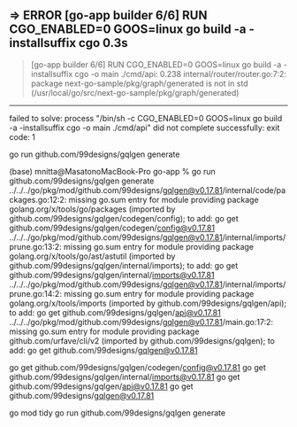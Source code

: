  => ERROR [go-app builder 6/6] RUN CGO_ENABLED=0 GOOS=linux go build -a -installsuffix cgo  0.3s
------
 > [go-app builder 6/6] RUN CGO_ENABLED=0 GOOS=linux go build -a -installsuffix cgo -o main ./cmd/api:
0.238 internal/router/router.go:7:2: package next-go-sample/pkg/graph/generated is not in std (/usr/local/go/src/next-go-sample/pkg/graph/generated)
------
failed to solve: process "/bin/sh -c CGO_ENABLED=0 GOOS=linux go build -a -installsuffix cgo -o main ./cmd/api" did not complete successfully: exit code: 1




go run github.com/99designs/gqlgen generate

(base) mnitta@MasatonoMacBook-Pro go-app % go run github.com/99designs/gqlgen generate
../../../go/pkg/mod/github.com/99designs/gqlgen@v0.17.81/internal/code/packages.go:12:2: missing go.sum entry for module providing package golang.org/x/tools/go/packages (imported by github.com/99designs/gqlgen/codegen/config); to add:
        go get github.com/99designs/gqlgen/codegen/config@v0.17.81
../../../go/pkg/mod/github.com/99designs/gqlgen@v0.17.81/internal/imports/prune.go:13:2: missing go.sum entry for module providing package golang.org/x/tools/go/ast/astutil (imported by github.com/99designs/gqlgen/internal/imports); to add:
        go get github.com/99designs/gqlgen/internal/imports@v0.17.81
../../../go/pkg/mod/github.com/99designs/gqlgen@v0.17.81/internal/imports/prune.go:14:2: missing go.sum entry for module providing package golang.org/x/tools/imports (imported by github.com/99designs/gqlgen/api); to add:
        go get github.com/99designs/gqlgen/api@v0.17.81
../../../go/pkg/mod/github.com/99designs/gqlgen@v0.17.81/main.go:17:2: missing go.sum entry for module providing package github.com/urfave/cli/v2 (imported by github.com/99designs/gqlgen); to add:
        go get github.com/99designs/gqlgen@v0.17.81


go get github.com/99designs/gqlgen/codegen/config@v0.17.81
go get github.com/99designs/gqlgen/internal/imports@v0.17.81
go get github.com/99designs/gqlgen/api@v0.17.81
go get github.com/99designs/gqlgen@v0.17.81

go mod tidy
go run github.com/99designs/gqlgen generate